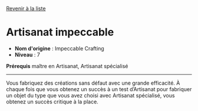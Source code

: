 [Revenir à la liste](list.md)

# Artisanat impeccable

 * **Nom d'origine** : Impeccable Crafting
 * **Niveau** : 7


<p><strong>Prérequis</strong> maître en Artisanat, Artisanat spécialisé</p>
<hr>
<p>Vous fabriquez des créations sans défaut avec une grande efficacité. À chaque fois que vous obtenez un succès à un test d’Artisanat pour fabriquer un objet du type que vous avez choisi avec Artisanat spécialisé, vous obtenez un succès critique à la place.</p>
